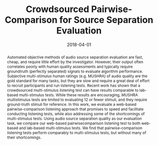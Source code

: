 ---
layout: default-publication
title: "Crowdsourced Pairwise-Comparison for Source Separation Evaluation"
collection: publications
permalink: /publications/2018-04-01-cartwright2018crowdsourcedpairwise
abstract: "Automated objective methods of audio source separation evaluation are fast, cheap, and require little effort by the investigator. However, their output often correlates poorly with human quality assessments and typically require groundtruth (perfectly separated) signals to evaluate algorithm performance. Subjective multi-stimulus human ratings (e.g. MUSHRA) of audio quality are the gold standard for many tasks, but they are slow and require a great deal of effort to recruit participants and run listening tests. Recent work has shown that a crowdsourced multi-stimulus listening test can have results comparable to lab-based multi-stimulus tests. While these results are encouraging, MUSHRA multistimulus tests are limited to evaluating 12 or fewer stimuli, and they require ground-truth stimuli for reference. In this work, we evaluate a web-based pairwise-comparison listening approach that promises to speed and facilitate conducting listening tests, while also addressing some of the shortcomings of multi-stimulus tests. Using audio source separation quality as our evaluation task, we compare our web-based pairwisecomparison listening test to both web-based and lab-based multi-stimulus tests. We find that pairwise-comparison listening tests perform comparably to multi-stimulus tests, but without many of their shortcomings."
date: 2018-04-01
venue: 'IEEE International Conference on Acoustics, Speech and Signal Processing'
venue_short: 'ICASSP'
paperurl: '/files/cartwright2018crowdsourcedpairwise.pdf'
image: '/assets/images/pairwise_screenshot.png'
imagealign: right
imagewidth: 50.0
poster: '/files/cartwright2018crowdsourcedpairwise_poster.pdf'
code: 'https://github.com/interactiveaudiolab/CAQE'
codename: 'CAQE'
categories: 
  - Crowdsourced Audio Annotation and Quality Evaluation
citation: 'Cartwright, M., Pardo, B., Mysore, G. Crowdsourced Pairwise-Comparison for Source Separation Evaluation. In Proceedings of the IEEE International Conference on Acoustics, Speech and Signal Processing (ICASSP), 2018.'
---